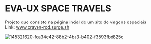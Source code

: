# EVA-UX SPACE TRAVELS

Projeto que consiste na página incial de um site de viagens espaciais<br>
Link: www.craven-rod.surge.sh <br>

![145321620-fda34c42-88b2-4ba3-b402-f3593fbd825c](https://user-images.githubusercontent.com/87208591/148653991-9aa1378f-a2ee-43a4-96c0-387e3182e2a0.png)
